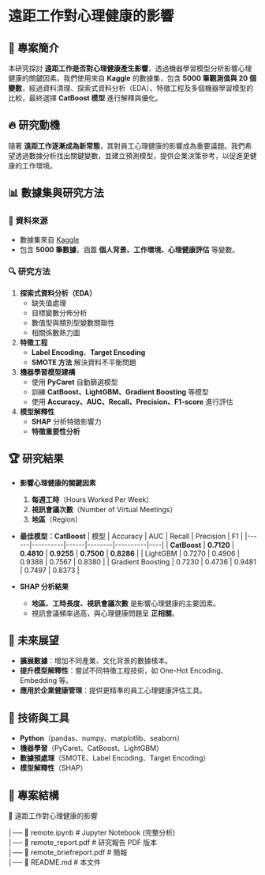 # 遠距工作對心理健康的影響

## 📖 專案簡介
本研究探討 **遠距工作是否對心理健康產生影響**，透過機器學習模型分析影響心理健康的關鍵因素。我們使用來自 **Kaggle** 的數據集，包含 **5000 筆觀測值與 20 個變數**，經過資料清理、探索式資料分析（EDA）、特徵工程及多個機器學習模型的比較，最終選擇 **CatBoost 模型** 進行解釋與優化。

## 🔥 研究動機
隨著 **遠距工作逐漸成為新常態**，其對員工心理健康的影響成為重要議題。我們希望透過數據分析找出關鍵變數，並建立預測模型，提供企業決策參考，以促進更健康的工作環境。

## 📊 數據集與研究方法
### **📂 資料來源**
- 數據集來自 [Kaggle](https://www.kaggle.com/datasets/iramshahzadi9/remote-work-and-mental-health)
- 包含 **5000 筆數據**，涵蓋 **個人背景、工作環境、心理健康評估** 等變數。

### **🔍 研究方法**
1. **探索式資料分析（EDA）**
   - 缺失值處理
   - 目標變數分佈分析
   - 數值型與類別型變數關聯性
   - 相關係數熱力圖
2. **特徵工程**
   - **Label Encoding**、**Target Encoding**
   - **SMOTE 方法** 解決資料不平衡問題
3. **機器學習模型建構**
   - 使用 **PyCaret** 自動篩選模型
   - 訓練 **CatBoost、LightGBM、Gradient Boosting** 等模型
   - 使用 **Accuracy、AUC、Recall、Precision、F1-score** 進行評估
4. **模型解釋性**
   - **SHAP** 分析特徵影響力
   - **特徵重要性分析**

## 🏆 研究結果
- **影響心理健康的關鍵因素**
  1. **每週工時**（Hours Worked Per Week）
  2. **視訊會議次數**（Number of Virtual Meetings）
  3. **地區**（Region）

- **最佳模型：CatBoost**
  | 模型 | Accuracy | AUC | Recall | Precision | F1 |
  |------|----------|------|--------|----------|----|
  | **CatBoost** | **0.7120** | **0.4810** | **0.9255** | **0.7500** | **0.8286** |
  | LightGBM | 0.7270 | 0.4906 | 0.9388 | 0.7567 | 0.8380 |
  | Gradient Boosting | 0.7230 | 0.4736 | 0.9481 | 0.7497 | 0.8373 |

- **SHAP 分析結果**
  - **地區、工時長度、視訊會議次數** 是影響心理健康的主要因素。
  - 視訊會議頻率過高，與心理健康問題呈 **正相關**。

## 🚀 未來展望
- **擴展數據**：增加不同產業、文化背景的數據樣本。
- **提升模型解釋性**：嘗試不同特徵工程技術，如 One-Hot Encoding、Embedding 等。
- **應用於企業健康管理**：提供更精準的員工心理健康評估工具。

## 🔧 技術與工具
- **Python**（pandas、numpy、matplotlib、seaborn）
- **機器學習**（PyCaret、CatBoost、LightGBM）
- **數據預處理**（SMOTE、Label Encoding、Target Encoding）
- **模型解釋性**（SHAP）

## 📂 專案結構

📂 遠距工作對心理健康的影響   
  
│── 📄 remote.ipynb # Jupyter Notebook (完整分析)   
│── 📄 remote_report.pdf # 研究報告 PDF 版本   
│── 📄 remote_briefreport.pdf # 簡報   
│── 📄 README.md # 本文件   


